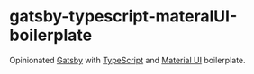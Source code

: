 # gatsby-typescript-materalUI-boilerplate

Opinionated [Gatsby](https://www.gatsbyjs.org/) with [TypeScript](https://www.typescriptlang.org/) and [Material UI](https://material-ui.com/) boilerplate. 
